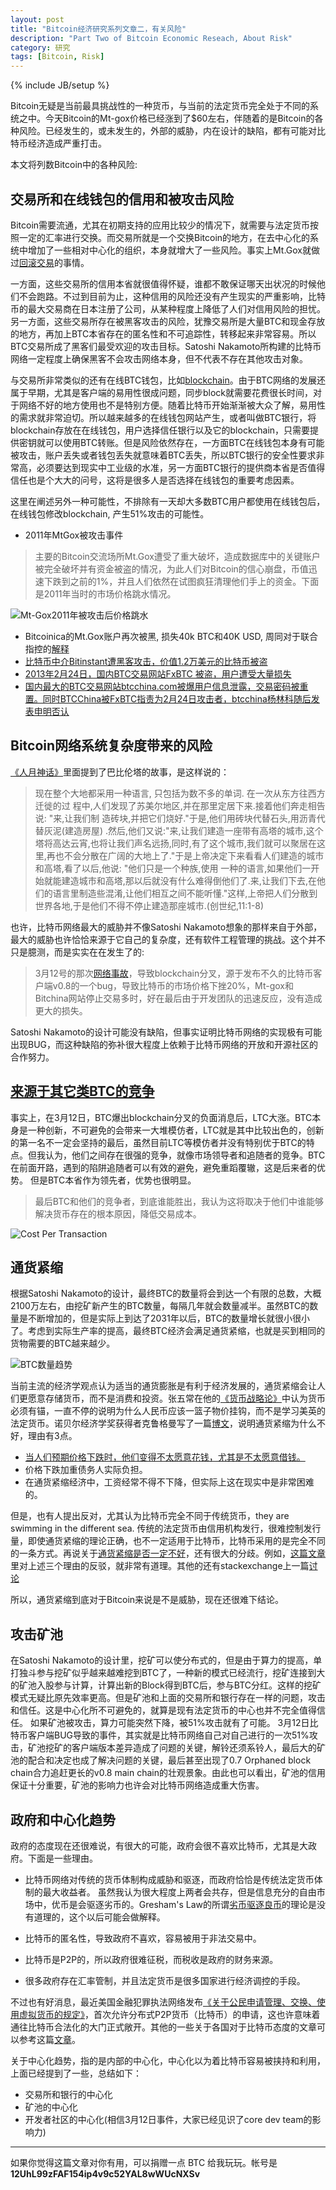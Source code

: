 ```yaml
---
layout: post
title: "Bitcoin经济研究系列文章二，有关风险"
description: "Part Two of Bitcoin Economic Reseach, About Risk"
category: 研究
tags: [Bitcoin, Risk]
---
```

{% include JB/setup %}

Bitcoin无疑是当前最具挑战性的一种货币，与当前的法定货币完全处于不同的系统之中。今天Bitcoin的Mt-gox价格已经涨到了$60左右，伴随着的是Bitcoin的各种风险。已经发生的，或未发生的，外部的威胁，内在设计的缺陷，都有可能对比特币经济造成严重打击。

本文将列数Bitcoin中的各种风险:

## 交易所和在线钱包的信用和被攻击风险
Bitcoin需要流通，尤其在初期支持的应用比较少的情况下，就需要与法定货币按照一定的汇率进行交换。而交易所就是一个交换Bitcoin的地方，在去中心化的系统中增加了一些相对中心化的组织，本身就增大了一些风险。事实上Mt.Gox就做过[回滚交易][5]的事情。

一方面，这些交易所的信用本省就很值得怀疑，谁都不敢保证哪天出状况的时候他们不会跑路。不过到目前为止，这种信用的风险还没有产生现实的严重影响，比特币的最大交易商在日本注册了公司，从某种程度上降低了人们对信用风险的担忧。另一方面，这些交易所存在被黑客攻击的风险，犹豫交易所是大量BTC和现金存放的地方，再加上BTC本省存在的匿名性和不可追踪性，转移起来非常容易。所以BTC交易所成了黑客们最受欢迎的攻击目标。Satoshi Nakamoto所构建的比特币网络一定程度上确保黑客不会攻击网络本身，但不代表不存在其他攻击对象。

与交易所非常类似的还有在线BTC钱包，比如[blockchain](blockchain.info)。由于BTC网络的发展还属于早期，尤其是客户端的易用性很成问题，同步block就需要花费很长时间，对于网络不好的地方使用也不是特别方便。随着比特币开始渐渐被大众了解，易用性的需求就非常迫切。所以越来越多的在线钱包网站产生，或者叫做BTC银行，将blockchain存放在在线钱包，用户选择信任银行以及它的blockchain，只需要提供密钥就可以使用BTC转账。但是风险依然存在，一方面BTC在线钱包本身有可能被攻击，账户丢失或者钱包丢失就意味着BTC丢失，所以BTC银行的安全性要求非常高，必须要达到现实中工业级的水准，另一方面BTC银行的提供商本省是否值得信任也是个大大的问号，这将是很多人是否选择在线钱包的重要考虑因素。

这里在阐述另外一种可能性，不排除有一天却大多数BTC用户都使用在线钱包后，在线钱包修改blockchain, 产生51%攻击的可能性。

* 2011年MtGox被攻击事件
>主要的Bitcoin交流场所Mt.Gox遭受了重大破坏，造成数据库中的关键账户被完全破坏并有资金被盗的情况，为此人们对Bitcoin的信心崩盘，币值迅速下跌到之前的1%，并且人们依然在试图疯狂清理他们手上的资金。下面是2011年当时的市场价格跳水情况。

![Mt-Gox2011年被攻击后价格跳水]({{BASE_PATH}}/uploads/2013/03/mt_gox_2011.png)
* Bitcoinica的Mt.Gox账户再次被黑, 损失40k BTC和40K USD, 周同对于联合指控的[解释][1]
* [比特币中介Bitinstant遭黑客攻击，价值1.2万美元的比特币被盗][2]
* [2013年2月24日，国内BTC交易网站FxBTC 被盗，用户遭受大量损失][3]
* [国内最大的BTC交易网站btcchina.com被爆用户信息泄露，交易密码被重置。同时BTCChina被FxBTC指责为2月24日攻击者，btcchina杨林科随后发表申明否认][4]

## Bitcoin网络系统复杂度带来的风险
[《人月神话》](http://book.douban.com/subject/1102259/)里面提到了巴比伦塔的故事，是这样说的：

> 现在整个大地都采用一种语言, 只包括为数不多的单词. 在一次从东方往西方迁徙的过 程中,人们发现了苏美尔地区,并在那里定居下来.接着他们奔走相告说: "来,让我们制 造砖块,并把它们烧好."于是,他们用砖块代替石头,用沥青代替灰泥(建造房屋) .然后,他们又说:"来,让我们建造一座带有高塔的城市,这个塔将高达云宵,也将让我们声名远扬,同时,有了这个城市,我们就可以聚居在这里,再也不会分散在广阔的大地上了."于是上帝决定下来看看人们建造的城市和高塔,看了以后,他说: "他们只是一个种族,使用 一种的语言,如果他们一开始就能建造城市和高塔,那以后就没有什么难得倒他们了.来,让我们下去,在他们的语言里制造些混淆,让他们相互之间不能听懂."这样,上帝把人们分散到世界各地,于是他们不得不停止建造那座城市.(创世纪,11:1-8)

也许，比特币网络最大的威胁并不像Satoshi Nakamoto想象的那样来自于外部，最大的威胁也许恰恰来源于它自己的复杂度，还有软件工程管理的挑战。这个并不只是臆测，而是实实在在发生了的:

> 3月12号的那次[网络事故](http://www.btcbbs.com/forum.php?mod=viewthread&tid=238)，导致blockchain分叉，源于发布不久的比特币客户端v0.8的一个bug，导致比特币的市场价格下挫20%，Mt-gox和Bitchina网站停止交易多时，好在最后由于开发团队的迅速反应，没有造成更大的损失。

Satoshi Nakamoto的设计可能没有缺陷，但事实证明比特币网络的实现极有可能出现BUG，而这种缺陷的弥补很大程度上依赖于比特币网络的开放和开源社区的合作努力。

## [来源于其它类BTC的竞争][6]

事实上，在3月12日，BTC爆出blockchain分叉的负面消息后，LTC大涨。BTC本身是一种创新，不可避免的会带来一大堆模仿者，LTC就是其中比较出色的，创新的第一名不一定会坚持的最后，虽然目前LTC等模仿者并没有特别优于BTC的特点。但我认为，他们之间存在很强的竞争，就像市场领导者和追随者的竞争。BTC在前面开路，遇到的陷阱追随者可以有效的避免，避免重蹈覆辙，这是后来者的优势。 但是BTC本省作为领先者，优势也很明显。

>最后BTC和他们的竞争者，到底谁能胜出，我认为这将取决于他们中谁能够解决货币存在的根本原因，降低交易成本。

![Cost Per Transaction]({{BASE_PATH}}/uploads/2013/03/cost_per_transaction.png)

## 通货紧缩

根据Satoshi Nakamoto的设计，最终BTC的数量将会到达一个有限的总数，大概2100万左右，由挖矿新产生的BTC数量，每隔几年就会数量减半。虽然BTC的数量是不断增加的，但是实际上到达了2031年以后，BTC的数量增长就很小很小了。考虑到实际生产率的提高，最终BTC经济会满足通货紧缩，也就是买到相同的货物需要的BTC越来越少。

![BTC数量趋势]({{BASE_PATH}}/uploads/2013/03/total_btc_amout.png)

当前主流的经济学观点认为适当的通货膨胀是有利于经济发展的，通货紧缩会让人们更愿意存储货币，而不是消费和投资。张五常在他的[《货币战略论》](http://book.douban.com/subject/4178315/)中认为货币必须有锚，一直不停的说明为什么人民币应该一篮子物价挂钩，而不是学习美英的法定货币。诺贝尔经济学奖获得者克鲁格曼写了一篇[博文](http://krugman.blogs.nytimes.com/2010/08/02/why-is-deflation-bad/)，说明通货紧缩为什么不好，理由有3点。

* [当人们预期价格下跌时，他们变得​​不太愿意花钱，尤其是不太愿意借钱。](http://www.reddit.com/r/Bitcoin/comments/15omyz/long_term_success_of_bitcoins_i_have_my_doubts/)
* 价格下跌加重债务人实际负​​担。
* 在通货紧缩经济中，工资经常不得不下降，但实际上这在现实中是非常困难的。

但是，也有人提出反对，尤其认为比特币完全不同于传统货币，they are swimming in the different sea. 传统的法定货币由信用机构发行，很难控制发行量，即使通货紧缩的理论正确，也不一定适用于比特币，比特币采用的是完全不同的一条方式。再说关于[通货紧缩是否一定不好](http://www.forbes.com/sites/jonmatonis/2012/12/23/fear-not-deflation/)，还有很大的分歧。例如，[这篇文章](http://www.reddit.com/r/Bitcoin/comments/1ape0f/why_krugman_is_wrong_about_deflation/)里对上述三个理由的反驳，就非常有道理。其他的还有stackexchange上一篇[讨论](http://bitcoin.stackexchange.com/questions/408/does-hoarding-really-hurt-bitcoin/414#414)

所以，通货紧缩到底对于Bitcoin来说是不是威胁，现在还很难下结论。

## 攻击矿池

在Satoshi Nakamoto的设计里，挖矿可以使分布式的，但是由于算力的提高，单打独斗参与挖矿似乎越来越难挖到BTC了，一种新的模式已经流行，挖矿连接到大的矿池入股参与计算，计算出新的Block得到BTC后，参与BTC分红。这样的挖矿模式无疑比原先效率更高。但是矿池和上面的交易所和银行存在一样的问题，攻击和信任。这是中心化所不可避免的，就算是现有法定货币的中心也并不完全值得信任。 如果矿池被攻击，算力可能突然下降，被51%攻击就有了可能。 3月12日比特币客户端BUG导致的事件，其实就是比特币网络自己对自己进行的一次51%攻击，矿池挖矿的客户端版本差异造成了问题的关键，解铃还须系铃人，最后大的矿池的配合和决定也成了解决问题的关键，最后甚至出现了0.7 Orphaned block chain合力追赶更长的v0.8 main chain的壮观景象。由此也可以看出，矿池的信用保证十分重要，矿池的影响力也许会对比特币网络造成重大伤害。

## 政府和中心化趋势

政府的态度现在还很难说，有很大的可能，政府会很不喜欢比特币，尤其是大政府。下面是一些理由。

* 比特币网络对传统的货币体制构成威胁和驱逐，而政府恰恰是传统法定货币体制的最大收益者。 虽然我认为很大程度上两者会共存，但是信息充分的自由市场中，优币是会驱逐劣币的。Gresham's Law的所谓[劣币驱逐良币](http://baike.baidu.com/view/469869.htm)的理论是没有道理的，这个以后可能会做解释。

* 比特币的匿名性，导致政府不喜欢，容易被用于非法交易中。

* 比特币是P2P的，所以政府很难征税，而税收是政府的财务来源。

* 很多政府存在汇率管制，并且法定货币是很多国家进行经济调控的手段。

不过也有好消息，最近美国金融犯罪执法网络发布[《关于公民申请管理、交换、使用虚拟货币的规定》](http://www.fincen.gov/statutes_regs/guidance/html/FIN-2013-G001.html)，首次允许分布式P2P货币（比特币）的申请，这也许意味着通往比特币合法化的大门正式敞开。其他的一些关于各国对于比特币态度的文章可以参考这篇[文章](http://www.btcman.com/bitebixinwen/20120929/772.html)。

关于中心化趋势，指的是内部的中心化，中心化以为着比特币容易被挟持和利用，上面已经提到了一些，总结如下：

* 交易所和银行的中心化
* 矿池的中心化
* 开发者社区的中心化(相信3月12日事件，大家已经见识了core dev team的影响力)

[1]: http://cnbtcnews.com/bitcoin-news/economics/%E5%91%A8%E5%90%8C%E5%AF%B9%E4%BA%8E%E8%81%94%E5%90%88%E6%8C%87%E6%8E%A7%E7%9A%84%E8%A7%A3%E9%87%8A.html        "Bitcoinica被盗"
[2]: http://www.36kr.com/p/201783.html  "BitInstant被盗"
[3]: http://www.btcbbs.com/forum.php?mod=viewthread&tid=227&extra=page%3D1
[4]: http://www.btcbbs.com/forum.php?mod=viewthread&tid=242
[5]: http://www.bitecoin.com/online/2011/06/73.html "Mt.Gox回滚BTC交易"
[6]: http://bitcoin.stackexchange.com/questions/8363/how-will-other-coins-like-litecoin-influence-market-price-of-btc

--------------------------------------------------------------------
如果你觉得这篇文章对你有用，可以捐赠一点 BTC 给我玩玩。帐号是 **12UhL99zFAF154ip4v9c52YAL8wWUcNXSv**

